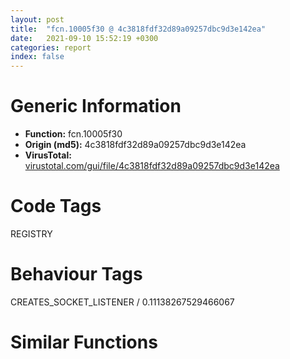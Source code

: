 ```yaml
---
layout: post
title:  "fcn.10005f30 @ 4c3818fdf32d89a09257dbc9d3e142ea"
date:   2021-09-10 15:52:19 +0300
categories: report
index: false
---
```


# Generic Information
- **Function:** fcn.10005f30
- **Origin (md5):** 4c3818fdf32d89a09257dbc9d3e142ea
- **VirusTotal:** [virustotal.com/gui/file/4c3818fdf32d89a09257dbc9d3e142ea][virustotal_ref]

# Code Tags
<span class="tag" id="REGISTRY">REGISTRY</span>


# Behaviour Tags
<span class="bhv-tag" id="CREATES_SOCKET_LISTENER">CREATES_SOCKET_LISTENER / 0.11138267529466067</span>

# Similar Functions
<script type="text/javascript" src="https://www.gstatic.com/charts/loader.js"></script>
<script type="text/javascript">

    google.charts.load('current', {'packages':['corechart']});
    google.charts.setOnLoadCallback(drawChart);

    function drawChart() {
    var data = new google.visualization.DataTable();
        data.addColumn('number', 'X');
        data.addColumn('number', 'Y');
        data.addColumn({type: 'string', role: 'tooltip', 'p': {'html': true}});
        data.addColumn({'type': 'string', 'role': 'style'});
        
        data.addRows([
    [-63.05604553222656, 99.70333099365234, '<b><a href="/report/fcn.10005f30@4c3818fdf32d89a09257dbc9d3e142ea">fcn.10005f30</a><br>@4c3818fdf32d89a09257dbc9d3e142ea</b><br>push ebp<br>lea ebp, [esp-0x2108]<br>mov eax, 0x2108<br>call fcn.10025ea0<br>push 0xffffffffffffffff<br>push 0x10029ae0<br>mov eax, dword<br>push eax<br>sub esp, 0x1c<br>mov eax, dword[0x10034390]<br>xor eax, ebp<br>mov dword[ebp+0x2104], eax<br>push ebx<br>push esi<br>push edi<br>push eax<br>lea eax, [ebp-0xc]<br>mov dword<br>mov dword[ebp-0x10], esp<br>mov eax, dword[ebp+0x2114]<br>mov edi, dword[ebp+0x2110]<br>mov esi, edx<br>mov dword[ebp-0x1c], eax<br>mov dword[ebp-0x28], ecx<br>lea eax, [ebp+0x104]<br>mov ecx, esi<br>mov dword[ebp-0x24], esi<br>mov dword[ebp-0x18], edi<br>mov dword[ebp-0x14], 0<br>call fcn.10005de0<br>test eax, eax<br>jl 0x1000624d<br>lea edx, [ebp-0x14]<br>push edx<br>lea ebx, [ebp+0x104]<br>call fcn.10005c40<br>add esp, 4<br>test eax, eax<br>jne 0x10005fc6<br>mov eax, 0x80020009<br>jmp 0x1000624d<br>call fcn.10005d90<br>lea eax, [ebp+0x104]<br>mov ecx, esi<br>call fcn.10005de0<br>xor esi, esi<br>cmp eax, esi<br>jl 0x1000624d<br>movzx eax, word[ebp-0x14]<br>cmp eax, 0x13<br>jg 0x1000616d<br>je 0x10006126<br>cmp eax, 8<br>je 0x1000610f<br>cmp eax, 0x11<br>jne 0x10006236<br>lea eax, [ebp+0x104]<br>push eax<br>call dword[sym.imp.KERNEL32.dll_lstrlenW]<br>mov ebx, eax<br>test bl, 1<br>mov dword[ebp-0x14], ebx<br>jne 0x1000608a<br>cdq <br>sub eax, edx<br>mov edi, eax<br>sar edi, 1<br>xor eax, eax<br>mov dword[ebp-0x20], edi<br>mov dword[ebp], eax<br>cmp eax, eax<br>mov dword[ebp-4], 3<br>mov byte[ebp-4], 4<br>ja 0x10006041<br>cmp edi, 0xffffffff<br>jbe 0x1000604b<br>push 0x80070057<br>call fcn.10004350<br>cmp edi, 0x100<br>jbe 0x1000606e<br>lea ecx, [ebp]<br>push ecx<br>mov eax, edi<br>call fcn.10008890<br>jmp 0x10006074<br>lea edx, [ebp+4]<br>mov dword[ebp], edx<br>mov eax, dword[ebp]<br>test eax, eax<br>jne 0x10006094<br>lea eax, [ebp+4]<br>test eax, eax<br>je 0x1000608a<br>lea eax, [ebp]<br>call fcn.10008720<br>mov eax, 0x80004005<br>jmp 0x1000624d<br>push edi<br>push 0<br>push eax<br>call fcn.100157d0<br>add esp, 0xc<br>xor esi, esi<br>test ebx, ebx<br>jle 0x100060db<br>mov edx, dword[ebp]<br>mov ecx, esi<br>shr ecx, 1<br>lea ebx, [ecx+edx]<br>mov cx, word[ebp+esi*2+0x104]<br>call fcn.10005ce0<br>mov ecx, esi<br>and ecx, 1<br>add ecx, ecx<br>add ecx, ecx<br>mov edx, ecx<br>mov ecx, 4<br>sub ecx, edx<br>shl al, cl<br>add esi, 1<br>or byte[ebx], al<br>cmp esi, dword[ebp-0x14]<br>jl 0x100060a6<br>mov ecx, dword[ebp]<br>mov edx, dword[ebp-0x1c]<br>mov eax, dword[ebp-0x18]<br>mov eax, dword[eax]<br>push edi<br>push ecx<br>push 3<br>push 0<br>push edx<br>push eax<br>call dword[sym.imp.ADVAPI32.dll_RegSetValueExW]<br>mov ebx, eax<br>lea eax, [ebp+4]<br>cmp dword[ebp], eax<br>je 0x10006229<br>lea eax, [ebp]<br>call fcn.10008720<br>jmp 0x10006229<br>mov ecx, dword[ebp-0x1c]<br>push ecx<br>push edi<br>lea esi, [ebp+0x104]<br>call fcn.10004800<br>mov ebx, eax<br>jmp 0x10006229<br>call dword[section..data]<br>lea edx, [ebp-0x20]<br>push edx<br>push esi<br>push esi<br>lea eax, [ebp+0x104]<br>push eax<br>mov dword[ebp-0x18], esi<br>call dword[sym.imp.OLEAUT32.dll_VarUI4FromDisp]<br>mov ecx, dword[ebp-0x20]<br>mov eax, dword[ebp-0x1c]<br>push 4<br>lea edx, [ebp-0x14]<br>push edx<br>push 4<br>push esi<br>mov dword[ebp-0x14], ecx<br>mov ecx, dword[edi]<br>push eax<br>push ecx<br>call dword[sym.imp.ADVAPI32.dll_RegSetValueExW]<br>lea esi, [ebp-0x18]<br>mov ebx, eax<br>call fcn.100081a0<br>jmp 0x10006229<br>cmp eax, 0x4008<br>jne 0x10006236<br>lea edx, [ebp+0x104]<br>push edx<br>call dword[sym.imp.KERNEL32.dll_lstrlenW]<br>add eax, 2<br>mov dword[ebp], esi<br>mov dword[ebp-4], esi<br>lea esi, [ebp]<br>mov byte[ebp-4], 1<br>call fcn.100082c0<br>jmp 0x100061a5<br>mov esi, dword[ebp]<br>test esi, esi<br>je 0x10006215<br>cmp word[ebp+0x104], 0<br>lea ebx, [ebp+0x104]<br>je 0x100061f5<br>mov edi, dword[sym.imp.USER32.dll_CharNextW]<br>push ebx<br>call edi<br>movzx ecx, word[ebx]<br>cmp cx, 0x5c<br>jne 0x100061e3<br>cmp word[eax], 0x30<br>jne 0x100061e3<br>mov word[esi], 0<br>push eax<br>add esi, 2<br>call edi<br>mov ebx, eax<br>jmp 0x100061ec<br>mov word[esi], cx<br>add esi, 2<br>add ebx, 2<br>cmp word[ebx], 0<br>jne 0x100061c2<br>mov edi, dword[ebp-0x18]<br>mov ecx, dword[ebp-0x1c]<br>mov word[esi], 0<br>mov word[esi+2], 0<br>mov eax, dword[ebp]<br>push eax<br>push ecx<br>push edi<br>call fcn.10005320<br>mov esi, dword[ebp]<br>mov ebx, eax<br>jmp 0x1000621a<br>mov ebx, 0xe<br>lea edx, [ebp+4]<br>cmp esi, edx<br>je 0x10006229<br>lea eax, [ebp]<br>call fcn.10008720<br>test ebx, ebx<br>je 0x10006236<br>mov eax, ebx<br>call fcn.10005130<br>jmp 0x1000624d<br>mov eax, dword[ebp-0x28]<br>mov ecx, dword[ebp-0x24]<br>call fcn.10005de0<br>xor ecx, ecx<br>test eax, eax<br>setge cl<br>sub ecx, 1<br>and eax, ecx<br>mov ecx, dword[ebp-0xc]<br>mov dword<br>pop ecx<br>pop edi<br>pop esi<br>pop ebx<br>mov ecx, dword[ebp+0x2104]<br>xor ecx, ebp<br>call fcn.10013bd6<br>add ebp, 0x2108<br>mov esp, ebp<br>pop ebp<br>ret 8<br><eoc> ', 'point { fill-color: #e0440e; }'],
[-116.36027526855469, 217.0711669921875, '<b><a href="/report/main@27ac6b5c7fa1ad11790cdc733c25a701">main</a><br>@27ac6b5c7fa1ad11790cdc733c25a701</b><br>push ebp<br>mov ebp, esp<br>push 0xffffffffffffffff<br>push 0x4a7bcc<br>mov eax, dword<br>push eax<br>sub esp, 0x2cc<br>mov eax, dword[0x4e11d0]<br>xor eax, ebp<br>mov dword[ebp-0x14], eax<br>push ebx<br>push esi<br>push edi<br>push eax<br>lea eax, [ebp-0xc]<br>mov dword<br>mov dword[ebp-0x10], esp<br>sub esp, 0x18<br>xor eax, eax<br>mov ecx, esp<br>mov dword[ebp-0x2a4], eax<br>mov dword[ebp-0x2b0], eax<br>call fcn.00407710<br>call fcn.004076a0<br>add esp, 0x18<br>lea eax, [ebp-0x258]<br>push 0x208<br>push eax<br>push 0<br>call dword[sym.imp.KERNEL32.dll_GetModuleFileNameW]<br>lea eax, [ebp-0x2a8]<br>xor esi, esi<br>push eax<br>push 8<br>mov dword[ebp-0x2a8], esi<br>call dword[sym.imp.KERNEL32.dll_GetCurrentProcess]<br>push eax<br>call dword[sym.imp.ADVAPI32.dll_OpenProcessToken]<br>test eax, eax<br>je 0x408168<br>lea eax, [ebp-0x2b4]<br>mov dword[ebp-0x2b4], 4<br>push eax<br>push 4<br>lea eax, [ebp-0x2ac]<br>push eax<br>push 0x14<br>push dword[ebp-0x2a8]<br>call dword[sym.imp.ADVAPI32.dll_GetTokenInformation]<br>test eax, eax<br>cmovne esi, dword[ebp-0x2ac]<br>mov eax, dword[ebp-0x2a8]<br>mov edi, dword[sym.imp.KERNEL32.dll_CloseHandle]<br>test eax, eax<br>je 0x40817b<br>push eax<br>call edi<br>test esi, esi<br>je 0x4085fd<br>cmp dword[0x4ec770], 8<br>mov eax, 0x4ec75c<br>cmovae eax, dword[0x4ec75c]<br>push eax<br>push 1<br>push 0<br>call dword[sym.imp.KERNEL32.dll_CreateMutexW]<br>mov dword[0x4ec738], eax<br>call dword[sym.imp.KERNEL32.dll_GetLastError]<br>cmp eax, 0xb7<br>jne 0x4081ba<br>xor eax, eax<br>jmp 0x408673<br>mov edi, dword[sym.imp.KERNEL32.dll_OutputDebugStringW]<br>xor esi, esi<br>mov dword[ebp-0x2ac], 3<br>mov dword[ebp-0x2a8], esi<br>mov dword[ebp-0x2b4], esi<br>cmp esi, dword[ebp-0x2ac]<br>jge 0x408673<br>lea eax, [esi+esi*2]<br>lea eax, [eax*8+0x4e1b18]<br>push eax<br>lea ecx, [ebp-0x288]<br>call fcn.0040ce20<br>mov dword[ebp-4], 0<br>lea eax, [ebp-0x288]<br>cmp dword[ebp-0x274], 8<br>mov ecx, 0x4e1b60<br>push dword[ebp-0x278]<br>cmovae eax, dword[ebp-0x288]<br>push eax<br>call fcn.004113d0<br>mov byte[ebp-4], 1<br>call fcn.004086b0<br>test al, al<br>jne 0x408339<br>mov byte[ebp-4], al<br>inc esi<br>mov ecx, dword[ebp-0x2b4]<br>dec ecx<br>mov dword[ebp-0x260], 0<br>neg ecx<br>mov dword[ebp-0x25c], 7<br>push 0x15<br>sbb ecx, ecx<br>xor eax, eax<br>and esi, ecx<br>mov word[ebp-0x270], ax<br>push str.Waiting_5_secconds...<br>lea ecx, [ebp-0x270]<br>call fcn.004113d0<br>cmp byte[0x4ec73c], 0<br>je 0x40829e<br>cmp dword[ebp-0x25c], 8<br>lea eax, [ebp-0x270]<br>cmovae eax, dword[ebp-0x270]<br>push eax<br>call edi<br>push 0x4c91d0<br>call edi<br>mov edx, dword[ebp-0x25c]<br>cmp edx, 8<br>jb 0x4082de<br>mov ecx, dword[ebp-0x270]<br>lea edx, [edx*2+2]<br>mov eax, ecx<br>cmp edx, 0x1000<br>jb 0x4082d4<br>mov ecx, dword[ecx-4]<br>add edx, 0x23<br>sub eax, ecx<br>add eax, 0xfffffffc<br>cmp eax, 0x1f<br>ja 0x408691<br>push edx<br>push ecx<br>call fcn.004825cf<br>add esp, 8<br>push 0x1388<br>call dword[sym.imp.KERNEL32.dll_Sleep]<br>mov dword[ebp-4], 0xffffffff<br>mov edx, dword[ebp-0x274]<br>cmp edx, 8<br>jb 0x4081cc<br>mov ecx, dword[ebp-0x288]<br>lea edx, [edx*2+2]<br>mov eax, ecx<br>cmp edx, 0x1000<br>jb 0x40832a<br>mov ecx, dword[ecx-4]<br>add edx, 0x23<br>sub eax, ecx<br>add eax, 0xfffffffc<br>cmp eax, 0x1f<br>ja 0x408696<br>push edx<br>push ecx<br>call fcn.004825cf<br>add esp, 8<br>jmp 0x4081cc<br>mov dword[ebp-4], 0<br>jmp 0x408398<br>mov eax, dword[0x4e1b10]<br>test eax, eax<br>jns 0x4083bd<br>neg eax<br>push eax<br>lea eax, [ebp-0x16]<br>push eax<br>call fcn.00419f70<br>add esp, 8<br>mov ecx, 0x2d<br>sub eax, 2<br>mov word[eax], cx<br>jmp 0x4083ca<br>push eax<br>lea eax, [ebp-0x16]<br>push eax<br>call fcn.00419f70<br>add esp, 8<br>xor ecx, ecx<br>mov dword[ebp-0x290], 0<br>mov word[ebp-0x2a0], cx<br>lea ecx, [ebp-0x16]<br>mov dword[ebp-0x28c], 7<br>cmp eax, ecx<br>je 0x4083ff<br>sub ecx, eax<br>sar ecx, 1<br>push ecx<br>push eax<br>lea ecx, [ebp-0x2a0]<br>call fcn.004113d0<br>or dword[ebp-0x2a4], 3<br>push 8<br>push str.Waiting_<br>push 0<br>lea ecx, [ebp-0x2a0]<br>mov byte[ebp-4], 4<br>call fcn.00419970<br>mov dword[ebp-0x260], 0<br>xor ecx, ecx<br>mov dword[ebp-0x25c], 0<br>movups xmm0, xmmword[eax]<br>movups xmmword[ebp-0x270], xmm0<br>movq xmm0, qword[eax+0x10]<br>movq qword[ebp-0x260], xmm0<br>mov dword[eax+0x10], 0<br>mov dword[eax+0x14], 7<br>mov word[eax], cx<br>push 0x11<br>push str._millisecconds...<br>lea ecx, [ebp-0x270]<br>mov byte[ebp-4], 5<br>call fcn.00411510<br>mov dword[ebp-0x2bc], 0<br>xor ecx, ecx<br>mov dword[ebp-0x2b8], 0<br>movups xmm0, xmmword[eax]<br>movups xmmword[ebp-0x2cc], xmm0<br>movq xmm0, qword[eax+0x10]<br>movq qword[ebp-0x2bc], xmm0<br>mov dword[eax+0x10], 0<br>mov dword[eax+0x14], 7<br>mov word[eax], cx<br>mov eax, dword[ebp-0x2a4]<br>or eax, 0xc<br>mov dword[ebp-0x2a4], eax<br>mov dword[ebp-0x2b0], eax<br>cmp byte[0x4ec73c], cl<br>je 0x4084eb<br>cmp dword[ebp-0x2b8], 8<br>lea eax, [ebp-0x2cc]<br>cmovae eax, dword[ebp-0x2cc]<br>push eax<br>call edi<br>push 0x4c91d0<br>call edi<br>mov edx, dword[ebp-0x2b8]<br>cmp edx, 8<br>jb 0x40852b<br>mov ecx, dword[ebp-0x2cc]<br>lea edx, [edx*2+2]<br>mov eax, ecx<br>cmp edx, 0x1000<br>jb 0x408521<br>mov ecx, dword[ecx-4]<br>add edx, 0x23<br>sub eax, ecx<br>add eax, 0xfffffffc<br>cmp eax, 0x1f<br>ja 0x40869b<br>push edx<br>push ecx<br>call fcn.004825cf<br>add esp, 8<br>xor eax, eax<br>mov byte[ebp-4], 4<br>mov edx, dword[ebp-0x25c]<br>mov dword[ebp-0x2bc], 0<br>mov dword[ebp-0x2b8], 7<br>mov word[ebp-0x2cc], ax<br>cmp edx, 8<br>jb 0x40858c<br>mov ecx, dword[ebp-0x270]<br>lea edx, [edx*2+2]<br>mov eax, ecx<br>cmp edx, 0x1000<br>jb 0x408582<br>mov ecx, dword[ecx-4]<br>add edx, 0x23<br>sub eax, ecx<br>add eax, 0xfffffffc<br>cmp eax, 0x1f<br>ja 0x40869b<br>push edx<br>push ecx<br>call fcn.004825cf<br>add esp, 8<br>xor eax, eax<br>mov dword[ebp-0x260], 0<br>mov byte[ebp-4], al<br>mov edx, dword[ebp-0x28c]<br>mov dword[ebp-0x25c], 7<br>mov word[ebp-0x270], ax<br>cmp edx, 8<br>jb 0x4085ec<br>mov ecx, dword[ebp-0x2a0]<br>lea edx, [edx*2+2]<br>mov eax, ecx<br>cmp edx, 0x1000<br>jb 0x4085e2<br>mov ecx, dword[ecx-4]<br>add edx, 0x23<br>sub eax, ecx<br>add eax, 0xfffffffc<br>cmp eax, 0x1f<br>ja 0x40869b<br>push edx<br>push ecx<br>call fcn.004825cf<br>add esp, 8<br>push dword[0x4e1b10]<br>call dword[sym.imp.KERNEL32.dll_Sleep]<br>jmp 0x408226<br>mov esi, dword[sym.imp.SHELL32.dll_ShellExecuteExW]<br>push 0x3c<br>lea eax, [ebp-0x50]<br>push 0<br>push eax<br>call fcn.00484d40<br>add esp, 0xc<br>mov dword[ebp-0x50], 0x3c<br>lea eax, [ebp-0x258]<br>mov dword[ebp-0x4c], 0x40<br>mov dword[ebp-0x40], eax<br>lea eax, [ebp-0x50]<br>mov dword[ebp-0x48], 0<br>push eax<br>mov dword[ebp-0x44], str.runas<br>mov dword[ebp-0x3c], 0x4c91cc<br>mov dword[ebp-0x38], 0<br>mov dword[ebp-0x34], 5<br>mov dword[ebp-0x30], 0<br>call esi<br>test eax, eax<br>je 0x408603<br>push 0xffffffffffffffff<br>push dword[ebp-0x18]<br>call dword[sym.imp.KERNEL32.dll_WaitForSingleObject]<br>push dword[ebp-0x18]<br>call edi<br>mov eax, 1<br>mov ecx, dword[ebp-0xc]<br>mov dword<br>pop ecx<br>pop edi<br>pop esi<br>pop ebx<br>mov ecx, dword[ebp-0x14]<br>xor ecx, ebp<br>call fcn.004825be<br>mov esp, ebp<br>pop ebp<br>ret 0x10<br>call fcn.0048b027<br>call fcn.0048b027<br>call fcn.0048b027<br>int3 <br><eoc> ', 'null'],
[-180.42526245117188, 46.40214920043945, '<b><a href="/report/fcn.005fc1da@52d540e8e13e0f0bbb8946b2363a382d">fcn.005fc1da</a><br>@52d540e8e13e0f0bbb8946b2363a382d</b><br>push ebp<br>lea ebp, [esp-0x2108]<br>mov eax, 0x2108<br>call fcn.00607200<br>push 0xffffffffffffffff<br>push 0x66b2e4<br>mov eax, dword<br>push eax<br>sub esp, 0x20<br>mov eax, dword[section..data]<br>xor eax, ebp<br>mov dword[ebp+0x2104], eax<br>push ebx<br>push esi<br>push edi<br>push eax<br>lea eax, [ebp-0xc]<br>mov dword<br>mov dword[ebp-0x10], esp<br>mov edi, ecx<br>mov dword[ebp-0x18], edi<br>mov dword[ebp-0x28], edi<br>mov ebx, dword[ebp+0x2110]<br>mov dword[ebp-0x24], ebx<br>mov eax, dword[ebp+0x2114]<br>mov dword[ebp-0x1c], eax<br>mov eax, dword[ebp+0x2118]<br>mov dword[ebp-0x2c], eax<br>xor esi, esi<br>mov dword[ebp-0x14], esi<br>lea eax, [ebp+0x104]<br>push eax<br>call fcn.005fdd27<br>test eax, eax<br>js 0x5fc54a<br>lea eax, [ebp-0x14]<br>push eax<br>lea eax, [ebp+0x104]<br>push eax<br>call fcn.0060198f<br>pop ecx<br>pop ecx<br>mov ecx, edi<br>test eax, eax<br>jne 0x5fc27d<br>push 0x20f<br>call fcn.005fd852<br>jmp 0x5fc54a<br>call fcn.0060119c<br>lea eax, [ebp+0x104]<br>push eax<br>mov ecx, edi<br>call fcn.005fdd27<br>test eax, eax<br>js 0x5fc54a<br>movzx eax, word[ebp-0x14]<br>sub eax, 8<br>je 0x5fc515<br>sub eax, 9<br>je 0x5fc3f9<br>dec eax<br>dec eax<br>je 0x5fc391<br>sub eax, 0x3ff5<br>jne 0x5fc537<br>lea ecx, [ebp+0x104]<br>lea edx, [ecx+2]<br>mov ax, word[ecx]<br>add ecx, 2<br>cmp ax, si<br>jne 0x5fc2ca<br>sub ecx, edx<br>sar ecx, 1<br>lea edi, [ecx+2]<br>lea ecx, [ebp]<br>call fcn.005f07e0<br>mov dword[ebp-4], esi<br>mov byte[ebp-4], 1<br>push edi<br>lea ecx, [ebp]<br>call fcn.005fc58b<br>mov dword[ebp-4], esi<br>jmp 0x5fc30a<br>lea ecx, [ebp]<br>call fcn.00550ed0<br>mov edi, eax<br>test edi, edi<br>je 0x5fc37a<br>lea ebx, [ebp+0x104]<br>cmp word[ebp+0x104], 0<br>je 0x5fc35e<br>push ebx<br>call dword[sym.imp.USER32.dll_CharNextW]<br>movzx ecx, word[ebx]<br>cmp ecx, 0x5c<br>jne 0x5fc350<br>cmp word[eax], 0x30<br>jne 0x5fc350<br>xor ecx, ecx<br>mov word[edi], cx<br>add edi, 2<br>push eax<br>call dword[sym.imp.USER32.dll_CharNextW]<br>mov ebx, eax<br>jmp 0x5fc359<br>mov word[edi], cx<br>add edi, 2<br>add ebx, 2<br>cmp word[ebx], si<br>jne 0x5fc328<br>xor eax, eax<br>mov dword[edi], eax<br>lea ecx, [ebp]<br>call fcn.00550ed0<br>push eax<br>push dword[ebp-0x1c]<br>mov ecx, dword[ebp-0x24]<br>call fcn.00601081<br>mov esi, eax<br>jmp 0x5fc37d<br>push 0xe<br>pop esi<br>or dword[ebp-4], 0xffffffff<br>lea ecx, [ebp]<br>call fcn.005fb1bd<br>mov edi, dword[ebp-0x18]<br>jmp 0x5fc52a<br>lea ecx, [ebp-0x18]<br>call fcn.0058f220<br>mov dword[ebp-4], 3<br>push 0x400<br>lea eax, [ebp+0x104]<br>push eax<br>call fcn.005f0250<br>pop ecx<br>pop ecx<br>lea ecx, [ebp-0x20]<br>push ecx<br>push esi<br>push esi<br>push eax<br>call dword[sym.imp.OLEAUT32.dll_VarUI4FromDisp]<br>mov esi, eax<br>test esi, esi<br>jns 0x5fc3d9<br>or dword[ebp-4], 0xffffffff<br>lea ecx, [ebp-0x18]<br>call fcn.005bafa0<br>mov eax, esi<br>jmp 0x5fc54a<br>push dword[ebp-0x20]<br>push dword[ebp-0x1c]<br>mov ecx, ebx<br>call fcn.00601067<br>mov esi, eax<br>or dword[ebp-4], 0xffffffff<br>lea ecx, [ebp-0x18]<br>call fcn.005bafa0<br>jmp 0x5fc52a<br>lea ebx, [ebp+0x104]<br>lea ecx, [ebx+2]<br>mov ax, word[ebx]<br>add ebx, 2<br>cmp ax, si<br>jne 0x5fc402<br>sub ebx, ecx<br>sar ebx, 1<br>mov dword[ebp-0x14], ebx<br>test bl, 1<br>je 0x5fc423<br>mov eax, 0x80004005<br>jmp 0x5fc54a<br>mov eax, ebx<br>cdq <br>sub eax, edx<br>mov edi, eax<br>sar edi, 1<br>mov dword[ebp-0x20], edi<br>lea ecx, [ebp]<br>call fcn.005f07e0<br>mov dword[ebp-4], 4<br>mov byte[ebp-4], 5<br>push edi<br>lea ecx, [ebp]<br>call fcn.005fc56f<br>mov dword[ebp-4], 4<br>jmp 0x5fc46f<br>lea ecx, [ebp]<br>call fcn.00550ed0<br>test eax, eax<br>jne 0x5fc489<br>or dword[ebp-4], 0xffffffff<br>lea ecx, [ebp]<br>call fcn.005fb1bd<br>jmp 0x5fc419<br>push edi<br>push esi<br>push eax<br>call fcn.00607880<br>add esp, 0xc<br>mov dword[ebp-0x14], esi<br>test ebx, ebx<br>jle 0x5fc4e3<br>lea ecx, [ebp]<br>call fcn.00550ed0<br>mov edi, eax<br>mov ecx, dword[ebp-0x14]<br>mov eax, ecx<br>cdq <br>sub eax, edx<br>mov esi, eax<br>sar esi, 1<br>movzx ecx, word[ebp+ecx*2+0x104]<br>push ecx<br>call fcn.005fd2b7<br>pop ecx<br>mov edx, dword[ebp-0x14]<br>and edx, 1<br>shl edx, 2<br>push 4<br>pop ecx<br>sub ecx, edx<br>shl al, cl<br>or byte[edi+esi], al<br>mov eax, dword[ebp-0x14]<br>inc eax<br>mov dword[ebp-0x14], eax<br>cmp eax, ebx<br>jl 0x5fc49b<br>xor esi, esi<br>mov edi, dword[ebp-0x20]<br>push edi<br>lea ecx, [ebp]<br>call fcn.00550ed0<br>push eax<br>push 3<br>push esi<br>push dword[ebp-0x1c]<br>mov ecx, dword[ebp-0x24]<br>call fcn.00550ed0<br>push eax<br>call dword[sym.imp.ADVAPI32.dll_RegSetValueExW]<br>mov esi, eax<br>or dword[ebp-4], 0xffffffff<br>lea ecx, [ebp]<br>call fcn.005fb1bd<br>jmp 0x5fc389<br>push 1<br>lea eax, [ebp+0x104]<br>push eax<br>push dword[ebp-0x1c]<br>mov ecx, ebx<br>call fcn.006010da<br>mov esi, eax<br>test esi, esi<br>je 0x5fc537<br>push esi<br>call fcn.005fc9b1<br>pop ecx<br>jmp 0x5fc54a<br>push dword[ebp-0x2c]<br>mov ecx, edi<br>call fcn.005fdd27<br>xor ecx, ecx<br>test eax, eax<br>cmovs ecx, eax<br>mov eax, ecx<br>mov ecx, dword[ebp-0xc]<br>mov dword<br>pop ecx<br>pop edi<br>pop esi<br>pop ebx<br>mov ecx, dword[ebp+0x2104]<br>xor ecx, ebp<br>call fcn.006060c4<br>lea esp, [ebp+0x2108]<br>pop ebp<br>ret 0xc<br><eoc> ', 'null'],
[-233.72947692871094, 163.7699737548828, '<b><a href="/report/fcn.00404580@d59f9c4f445b9f980173dec064f55091">fcn.00404580</a><br>@d59f9c4f445b9f980173dec064f55091</b><br>push ebp<br>lea ebp, [esp-0x5298]<br>mov eax, 0x5298<br>call fcn.00408ed0<br>push 0xffffffffffffffff<br>push 0x428e98<br>mov eax, dword<br>push eax<br>sub esp, 0x18<br>mov eax, dword[0x436210]<br>xor eax, ebp<br>mov dword[ebp+0x5294], eax<br>push ebx<br>push esi<br>push edi<br>push eax<br>lea eax, [ebp-0xc]<br>mov dword<br>mov dword[ebp-0x10], esp<br>mov esi, ecx<br>mov dword[ebp-0x14], esi<br>mov eax, dword[ebp+0x52a0]<br>push eax<br>call fcn.004041c0<br>mov dword[ebp-4], 0<br>mov dword[esi], vtable.MFX::MFXPluginsInFS.0<br>mov byte[esi+0x10], 0<br>mov byte[esi+0x11], 0<br>push 0x1000<br>lea ecx, [ebp+0x3294]<br>push ecx<br>push 0<br>call dword[sym.imp.KERNEL32.dll_GetModuleFileNameW]<br>call dword[sym.imp.KERNEL32.dll_GetLastError]<br>test eax, eax<br>jne 0x404848<br>push 0x5c<br>lea edx, [ebp+0x3294]<br>push edx<br>call fcn.0040ab78<br>add esp, 8<br>test eax, eax<br>jne 0x404623<br>lea eax, [ebp+0x3294]<br>mov ebx, eax<br>lea ecx, [ebp+0x3294]<br>sub ebx, ecx<br>sar ebx, 1<br>add ebx, 1<br>mov dword[ebp-0x20], ebx<br>lea edx, [ebx+0x2a]<br>cmp edx, 0x1000<br>jae 0x404848<br>push str.________________________________<br>mov ecx, 0x1000<br>sub ecx, ebx<br>push ecx<br>add eax, 2<br>push eax<br>call fcn.0040e58f<br>add esp, 0xc<br>lea edx, [ebp+0x3044]<br>push edx<br>lea eax, [ebp+0x3294]<br>push eax<br>call dword[sym.imp.KERNEL32.dll_FindFirstFileW]<br>mov dword[ebp-0x24], eax<br>cmp eax, 0xffffffff<br>je 0x404848<br>test byte[ebp+0x3044], 0x10<br>je 0x404828<br>lea eax, [ebp+0x3070]<br>lea edx, [eax+2]<br>mov cx, word[eax]<br>add eax, 2<br>test cx, cx<br>jne 0x404693<br>sub eax, edx<br>sar eax, 1<br>cmp eax, 0x20<br>jne 0x404828<br>push 0x40<br>push 0<br>lea ecx, [ebp]<br>push ecx<br>call fcn.0040a970<br>push 0x2000<br>push 0<br>lea edx, [ebp+0x40]<br>push edx<br>call fcn.0040a970<br>push 0x1000<br>push 0<br>lea eax, [ebp+0x2040]<br>push eax<br>call fcn.0040a970<br>add esp, 0x24<br>mov byte[ebp+0x3041], 0<br>mov ecx, dword[ebp+0x52a0]<br>mov dword[ebp+0x1c], ecx<br>mov byte[ebp+0x3040], 1<br>xor esi, esi<br>lea edi, [ebp+0x3070]<br>lea ecx, [ecx]<br>mov dword[ebp-0x1c], 0<br>lea edx, [ebp-0x1c]<br>push edx<br>push 0x42b77c<br>push edi<br>call fcn.00408100<br>add esp, 0xc<br>cmp eax, 1<br>jne 0x40474a<br>cmp dword[ebp-0x1c], 0<br>jne 0x404736<br>push 0x42b774<br>push edi<br>call fcn.0040ac19<br>add esp, 8<br>cmp edi, eax<br>jne 0x40474a<br>mov al, byte[ebp-0x1c]<br>mov byte[ebp+esi+0x20], al<br>add esi, 1<br>add edi, 4<br>cmp esi, 0x10<br>jne 0x404700<br>jmp 0x404753<br>cmp esi, 0x10<br>jne 0x404825<br>lea ecx, [ebp+0x3070]<br>push ecx<br>mov edx, 0x1000<br>sub edx, ebx<br>push edx<br>lea eax, [ebp+ebx*2+0x3294]<br>push eax<br>call fcn.0040e58f<br>push 0x42b770<br>mov ecx, 0xfe0<br>sub ecx, ebx<br>push ecx<br>lea edx, [ebp+ebx*2+0x32d4]<br>push edx<br>call fcn.0040e58f<br>lea eax, [ebp+0x3294]<br>push eax<br>push 0x1000<br>lea ecx, [ebp+0x40]<br>push ecx<br>call fcn.0040e58f<br>push str.plugin.cfg<br>mov edx, 0xfdf<br>sub edx, ebx<br>push edx<br>lea eax, [ebp+ebx*2+0x32d6]<br>push eax<br>call fcn.0040e58f<br>mov dword[ebp-0x18], 0<br>push 0x42b76c<br>lea ecx, [ebp+0x3294]<br>push ecx<br>lea edx, [ebp-0x18]<br>push edx<br>call fcn.00414bc0<br>add esp, 0x3c<br>mov eax, dword[ebp-0x18]<br>test eax, eax<br>je 0x404825<br>lea ecx, [ebp]<br>push ecx<br>push eax<br>mov esi, dword[ebp-0x14]<br>mov ecx, esi<br>call fcn.00403f20<br>test al, al<br>je 0x404819<br>mov byte[ebp-4], 1<br>lea edx, [ebp]<br>push edx<br>mov ecx, esi<br>call fcn.00403ff0<br>mov dword[ebp-4], 0<br>jmp 0x404819<br>mov eax, dword[ebp-0x18]<br>push eax<br>call fcn.00414a7f<br>add esp, 4<br>mov esi, dword[ebp-0x14]<br>lea ecx, [ebp+0x3044]<br>push ecx<br>mov edi, dword[ebp-0x24]<br>push edi<br>call dword[sym.imp.KERNEL32.dll_FindNextFileW]<br>test eax, eax<br>jne 0x40467d<br>push edi<br>call dword[sym.imp.KERNEL32.dll_FindClose]<br>mov dword[ebp-4], 0xffffffff<br>mov eax, esi<br>mov ecx, dword[ebp-0xc]<br>mov dword<br>pop ecx<br>pop edi<br>pop esi<br>pop ebx<br>mov ecx, dword[ebp+0x5294]<br>xor ecx, ebp<br>call fcn.00408c53<br>add ebp, 0x5298<br>mov esp, ebp<br>pop ebp<br>ret 4<br><eoc> ', 'null'],

        ]);

    var options = {
        title: 'Similarity Plot',
        legend: 'none',
        colors: ['#dedbd9', '#e6693e', '#ec8f6e', '#f3b49f', '#f6c7b6'],
        tooltip: {isHtml: true, trigger: 'both'},
        explorer: {
        actions: ["dragToZoom", "rightClickToReset"],
        },
        chartArea: {
        width: '80%',
        height: '80%'
        },
        width: '100%',
        height: '100%'
    };

    var chart = new google.visualization.ScatterChart(document.getElementById('chart_div'));

    chart.draw(data, options);
    }
    
</script>


<div id="chart_div" style="width: 100%px; height: 100%;"></div>

# Disassembled Code
{% highlight nasm %}

push ebp
lea ebp, [esp-0x2108]
mov eax, 0x2108
call fcn.10025ea0
push 0xffffffffffffffff
push 0x10029ae0
mov eax, dword
push eax
sub esp, 0x1c
mov eax, dword[0x10034390]
xor eax, ebp
mov dword[ebp+0x2104], eax
push ebx
push esi
push edi
push eax
lea eax, [ebp-0xc]
mov dword
mov dword[ebp-0x10], esp
mov eax, dword[ebp+0x2114]
mov edi, dword[ebp+0x2110]
mov esi, edx
mov dword[ebp-0x1c], eax
mov dword[ebp-0x28], ecx
lea eax, [ebp+0x104]
mov ecx, esi
mov dword[ebp-0x24], esi
mov dword[ebp-0x18], edi
mov dword[ebp-0x14], 0
call fcn.10005de0
test eax, eax
jl 0x1000624d
lea edx, [ebp-0x14]
push edx
lea ebx, [ebp+0x104]
call fcn.10005c40
add esp, 4
test eax, eax
jne 0x10005fc6
mov eax, 0x80020009
jmp 0x1000624d
call fcn.10005d90
lea eax, [ebp+0x104]
mov ecx, esi
call fcn.10005de0
xor esi, esi
cmp eax, esi
jl 0x1000624d
movzx eax, word[ebp-0x14]
cmp eax, 0x13
jg 0x1000616d
je 0x10006126
cmp eax, 8
je 0x1000610f
cmp eax, 0x11
jne 0x10006236
lea eax, [ebp+0x104]
push eax
call dword[sym.imp.KERNEL32.dll_lstrlenW]
mov ebx, eax
test bl, 1
mov dword[ebp-0x14], ebx
jne 0x1000608a
cdq
sub eax, edx
mov edi, eax
sar edi, 1
xor eax, eax
mov dword[ebp-0x20], edi
mov dword[ebp], eax
cmp eax, eax
mov dword[ebp-4], 3
mov byte[ebp-4], 4
ja 0x10006041
cmp edi, 0xffffffff
jbe 0x1000604b
push 0x80070057
call fcn.10004350
cmp edi, 0x100
jbe 0x1000606e
lea ecx, [ebp]
push ecx
mov eax, edi
call fcn.10008890
jmp 0x10006074
lea edx, [ebp+4]
mov dword[ebp], edx
mov eax, dword[ebp]
test eax, eax
jne 0x10006094
lea eax, [ebp+4]
test eax, eax
je 0x1000608a
lea eax, [ebp]
call fcn.10008720
mov eax, 0x80004005
jmp 0x1000624d
push edi
push 0
push eax
call fcn.100157d0
add esp, 0xc
xor esi, esi
test ebx, ebx
jle 0x100060db
mov edx, dword[ebp]
mov ecx, esi
shr ecx, 1
lea ebx, [ecx+edx]
mov cx, word[ebp+esi*2+0x104]
call fcn.10005ce0
mov ecx, esi
and ecx, 1
add ecx, ecx
add ecx, ecx
mov edx, ecx
mov ecx, 4
sub ecx, edx
shl al, cl
add esi, 1
or byte[ebx], al
cmp esi, dword[ebp-0x14]
jl 0x100060a6
mov ecx, dword[ebp]
mov edx, dword[ebp-0x1c]
mov eax, dword[ebp-0x18]
mov eax, dword[eax]
push edi
push ecx
push 3
push 0
push edx
push eax
call dword[sym.imp.ADVAPI32.dll_RegSetValueExW]
mov ebx, eax
lea eax, [ebp+4]
cmp dword[ebp], eax
je 0x10006229
lea eax, [ebp]
call fcn.10008720
jmp 0x10006229
mov ecx, dword[ebp-0x1c]
push ecx
push edi
lea esi, [ebp+0x104]
call fcn.10004800
mov ebx, eax
jmp 0x10006229
call dword[section..data]
lea edx, [ebp-0x20]
push edx
push esi
push esi
lea eax, [ebp+0x104]
push eax
mov dword[ebp-0x18], esi
call dword[sym.imp.OLEAUT32.dll_VarUI4FromDisp]
mov ecx, dword[ebp-0x20]
mov eax, dword[ebp-0x1c]
push 4
lea edx, [ebp-0x14]
push edx
push 4
push esi
mov dword[ebp-0x14], ecx
mov ecx, dword[edi]
push eax
push ecx
call dword[sym.imp.ADVAPI32.dll_RegSetValueExW]
lea esi, [ebp-0x18]
mov ebx, eax
call fcn.100081a0
jmp 0x10006229
cmp eax, 0x4008
jne 0x10006236
lea edx, [ebp+0x104]
push edx
call dword[sym.imp.KERNEL32.dll_lstrlenW]
add eax, 2
mov dword[ebp], esi
mov dword[ebp-4], esi
lea esi, [ebp]
mov byte[ebp-4], 1
call fcn.100082c0
jmp 0x100061a5
mov esi, dword[ebp]
test esi, esi
je 0x10006215
cmp word[ebp+0x104], 0
lea ebx, [ebp+0x104]
je 0x100061f5
mov edi, dword[sym.imp.USER32.dll_CharNextW]
push ebx
call edi
movzx ecx, word[ebx]
cmp cx, 0x5c
jne 0x100061e3
cmp word[eax], 0x30
jne 0x100061e3
mov word[esi], 0
push eax
add esi, 2
call edi
mov ebx, eax
jmp 0x100061ec
mov word[esi], cx
add esi, 2
add ebx, 2
cmp word[ebx], 0
jne 0x100061c2
mov edi, dword[ebp-0x18]
mov ecx, dword[ebp-0x1c]
mov word[esi], 0
mov word[esi+2], 0
mov eax, dword[ebp]
push eax
push ecx
push edi
call fcn.10005320
mov esi, dword[ebp]
mov ebx, eax
jmp 0x1000621a
mov ebx, 0xe
lea edx, [ebp+4]
cmp esi, edx
je 0x10006229
lea eax, [ebp]
call fcn.10008720
test ebx, ebx
je 0x10006236
mov eax, ebx
call fcn.10005130
jmp 0x1000624d
mov eax, dword[ebp-0x28]
mov ecx, dword[ebp-0x24]
call fcn.10005de0
xor ecx, ecx
test eax, eax
setge cl
sub ecx, 1
and eax, ecx
mov ecx, dword[ebp-0xc]
mov dword
pop ecx
pop edi
pop esi
pop ebx
mov ecx, dword[ebp+0x2104]
xor ecx, ebp
call fcn.10013bd6
add ebp, 0x2108
mov esp, ebp
pop ebp
ret 8

{% endhighlight %}

[virustotal_ref]: https://www.virustotal.com/gui/file/4c3818fdf32d89a09257dbc9d3e142ea